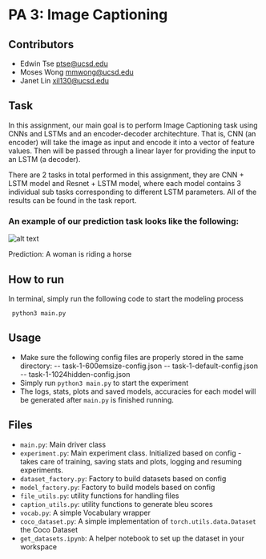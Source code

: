 # PA 3: Image Captioning

## Contributors
* Edwin Tse <ptse@ucsd.edu>
* Moses Wong <mmwong@ucsd.edu>
* Janet Lin <xil130@ucsd.edu>

## Task
In this assignment, our main goal is to perform Image Captioning task using CNNs and LSTMs and an encoder-decoder architechture. That is, CNN (an encoder) will take the image as input and encode it into a vector of feature values. Then will be passed through a linear layer for providing the input to an LSTM (a decoder). 

There are 2 tasks in total performed in this assignment, they are CNN + LSTM model and Resnet + LSTM model, where each model contains 3 individual sub tasks corresponding to different LSTM parameters. All of the results can be found in the task report. 

### An example of our prediction task looks like the following: 

![alt text](https://i.postimg.cc/zBWWRLrP/COCO-train2014-000000417570.jpg)

Prediction: A woman is riding a horse

## How to run

In terminal, simply run the following code to start the modeling process
```
 python3 main.py
```



## Usage
* Make sure the following config files are properly stored in the same directory: 
-- task-1-600emsize-config.json
-- task-1-default-config.json
-- task-1-1024hidden-config.json
* Simply run `python3 main.py` to start the experiment
* The logs, stats, plots and saved models, accuracies for each model will be generated after `main.py` is finished running.

## Files
- `main.py`: Main driver class
- `experiment.py`: Main experiment class. Initialized based on config - takes care of training, saving stats and plots, logging and resuming experiments.
- `dataset_factory.py`: Factory to build datasets based on config
- `model_factory.py`: Factory to build models based on config
- `file_utils.py`: utility functions for handling files
- `caption_utils.py`: utility functions to generate bleu scores
- `vocab.py`: A simple Vocabulary wrapper
- `coco_dataset.py`: A simple implementation of `torch.utils.data.Dataset` the Coco Dataset
- `get_datasets.ipynb`: A helper notebook to set up the dataset in your workspace
